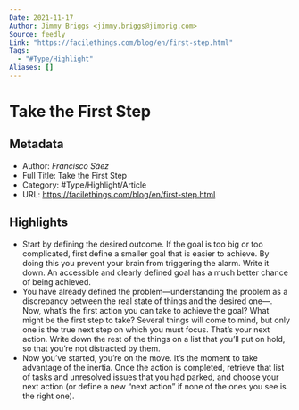 ```yaml
---
Date: 2021-11-17
Author: Jimmy Briggs <jimmy.briggs@jimbrig.com>
Source: feedly
Link: "https://facilethings.com/blog/en/first-step.html"
Tags:
  - "#Type/Highlight"
Aliases: []
---
```


# Take the First Step

## Metadata

* Author: *Francisco Sáez*
* Full Title: Take the First Step
* Category: #Type/Highlight/Article
* URL: https://facilethings.com/blog/en/first-step.html

## Highlights

* Start by defining the desired outcome. If the goal is too big or too complicated, first define a smaller goal that is easier to achieve. By doing this you prevent your brain from triggering the alarm. Write it down. An accessible and clearly defined goal has a much better chance of being achieved.
* You have already defined the problem—understanding the problem as a discrepancy between the real state of things and the desired one—. Now, what’s the first action you can take to achieve the goal? What might be the first step to take? Several things will come to mind, but only one is the true next step on which you must focus. That’s your next action. Write down the rest of the things on a list that you’ll put on hold, so that you’re not distracted by them.
* Now you’ve started, you’re on the move. It’s the moment to take advantage of the inertia. Once the action is completed, retrieve that list of tasks and unresolved issues that you had parked, and choose your next action (or define a new “next action” if none of the ones you see is the right one).
